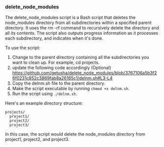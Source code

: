 ### delete_node_modules
The delete_node_modules script is a Bash script that deletes the node_modules directory from all subdirectories within a specified parent directory. It uses the rm -rf command to recursively delete the directory and all its contents. The script also outputs progress information as it processes each subdirectory, and indicates when it's done.

To use the script:

1. Change to the parent directory containing all the subdirectories you want to clean up. For example, cd projects.  
2. update the following code accordingly (Optional)
https://github.com/getusha/delete_node_modules/blob/3767106a5b3f26f0231c852c3869fab8a26165c1/delnm.sh#L3-L4
3. Copy the delnm.sh file to the parent directory.
4. Make the script executable by running `chmod +x delnm.sh`.
5. Run the script using `./delnm.sh`.

Here's an example directory structure:

```
projects/
  project1/
  project2/
  project3/
```
In this case, the script would delete the node_modules directory from project1, project2, and project3.
